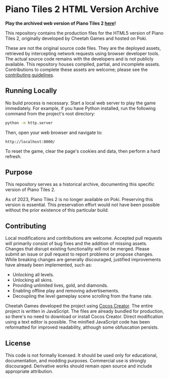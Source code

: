 # Piano Tiles 2 HTML Version Archive

**Play the archived web version of Piano Tiles 2 [here](https://tastyforreal.github.io/pianotiles2web/)!**

This repository contains the production files for the HTML5 version of Piano Tiles 2, originally developed by Cheetah Games and hosted on Poki.

These are not the original source code files. They are the deployed assets, retrieved by intercepting network requests using browser developer tools. The actual source code remains with the developers and is not publicly available. This repository houses compiled, partial, and incomplete assets. Contributions to complete these assets are welcome; please see the [contributing guidelines](#contributing).

## Running Locally

No build process is necessary. Start a local web server to play the game immediately. For example, if you have Python installed, run the following command from the project's root directory:

```sh
python -m http.server
```

Then, open your web browser and navigate to:

```
http://localhost:8000/
```

To reset the game, clear the page's cookies and data, then perform a hard refresh.

## Purpose

This repository serves as a historical archive, documenting this specific version of Piano Tiles 2.

As of 2023, Piano Tiles 2 is no longer available on Poki. Preserving this version is essential. This preservation effort would not have been possible without the prior existence of this particular build.

## Contributing

Local modifications and contributions are welcome. Accepted pull requests will primarily consist of bug fixes and the addition of missing assets. Changes that disrupt existing functionality will not be merged. Please submit an issue or pull request to report problems or propose changes. While breaking changes are generally discouraged, justified improvements have already been implemented, such as:

- Unlocking all levels.
- Unlocking all skins.
- Providing unlimited lives, gold, and diamonds.
- Enabling offline play and removing advertisements.
- Decoupling the level gameplay scene scrolling from the frame rate.

Cheetah Games developed the project using [Cocos Creator](https://www.cocos.com/en/creator). The entire project is written in JavaScript. The files are already bundled for production, so there's no need to download or install Cocos Creator. Direct modification using a text editor is possible. The minified JavaScript code has been reformatted for improved readability, although some obfuscation persists.

## License

This code is not formally licensed. It should be used only for educational, documentation, and modding purposes. Commercial use is strongly discouraged. Derivative works should remain open source and include appropriate attribution.

